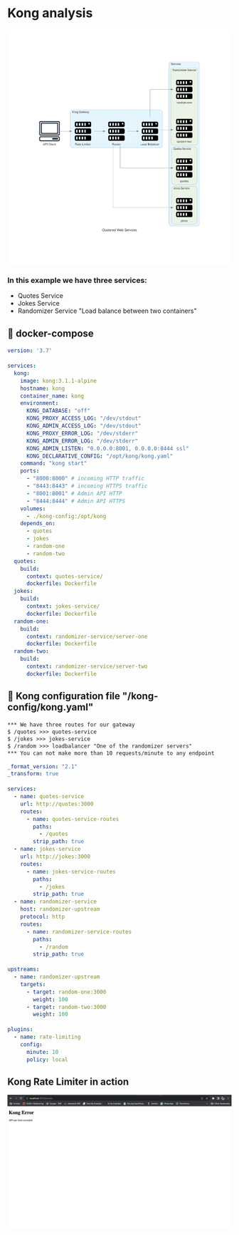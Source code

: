 # Kong analysis

![architecture](https://github.com/ZiadMansourM/OS-APIM/blob/main/kong/diagrams/final.png)

### In this example we have three services:
  - Quotes Service
  - Jokes Service
  - Randomizer Service "Load balance between two containers"


## 🐳 docker-compose

```yaml
version: '3.7'

services:
  kong:
    image: kong:3.1.1-alpine
    hostname: kong
    container_name: kong
    environment:
      KONG_DATABASE: "off"
      KONG_PROXY_ACCESS_LOG: "/dev/stdout"
      KONG_ADMIN_ACCESS_LOG: "/dev/stdout"
      KONG_PROXY_ERROR_LOG: "/dev/stderr"
      KONG_ADMIN_ERROR_LOG: "/dev/stderr"
      KONG_ADMIN_LISTEN: "0.0.0.0:8001, 0.0.0.0:8444 ssl"
      KONG_DECLARATIVE_CONFIG: "/opt/kong/kong.yaml"
    command: "kong start"
    ports:
      - "8000:8000" # incoming HTTP traffic
      - "8443:8443" # incoming HTTPS traffic
      - "8001:8001" # Admin API HTTP
      - "8444:8444" # Admin API HTTPS
    volumes:
      - ./kong-config:/opt/kong
    depends_on:
      - quotes
      - jokes 
      - random-one
      - random-two
  quotes:
    build:
      context: quotes-service/
      dockerfile: Dockerfile
  jokes:
    build:
      context: jokes-service/
      dockerfile: Dockerfile
  random-one:
    build:
      context: randomizer-service/server-one
      dockerfile: Dockerfile
  random-two:
    build:
      context: randomizer-service/server-two
      dockerfile: Dockerfile
```

## 🦍 Kong configuration file "/kong-config/kong.yaml"

```Console
*** We have three routes for our gateway
$ /quotes >>> quotes-service
$ /jokes >>> jokes-service
$ /random >>> loadbalancer "One of the randomizer servers"
*** You can not make more than 10 requests/minute to any endpoint
```

```yaml
_format_version: "2.1"
_transform: true

services:
  - name: quotes-service
    url: http://quotes:3000
    routes:
      - name: quotes-service-routes
        paths:
          - /quotes
        strip_path: true
  - name: jokes-service
    url: http://jokes:3000
    routes:
      - name: jokes-service-routes
        paths:
          - /jokes
        strip_path: true
  - name: randomizer-service
    host: randomizer-upstream
    protocol: http
    routes:
      - name: randomizer-service-routes
        paths:
          - /random
        strip_path: true

upstreams:
  - name: randomizer-upstream
    targets:
      - target: random-one:3000
        weight: 100
      - target: random-two:3000
        weight: 100

plugins:
  - name: rate-limiting
    config:
      minute: 10
      policy: local
```


## Kong Rate Limiter in action

![rate-limiter](https://github.com/ZiadMansourM/OS-APIM/blob/main/kong/pics/kong-rate-limit.png)
